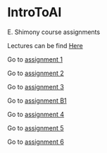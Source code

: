 # IntroToAI
E. Shimony course assignments

Lectures can be find [Here](https://github.com/odedyec/IntroToAI/blob/master/ALL)

Go to [assignment 1](https://github.com/odedyec/IntroToAI/blob/master/assignment1)

Go to [assignment 2](https://github.com/odedyec/IntroToAI/blob/master/assignment2)

Go to [assignment 3](https://github.com/odedyec/IntroToAI/tree/master/assignment%203)

Go to [assignment B1](https://github.com/odedyec/IntroToAI/tree/master/assignmentB1)

Go to [assignment 4](https://github.com/odedyec/IntroToAI/blob/master/assignment4)

Go to [assignment 5](https://github.com/odedyec/IntroToAI/blob/master/assignment5)

Go to [assignment 6](https://github.com/odedyec/IntroToAI/blob/master/assignment6)
